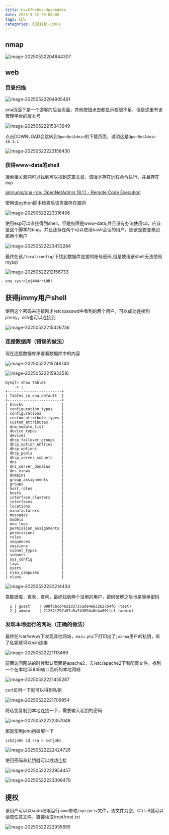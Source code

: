 ```yaml
---
title: HackTheBox-OpenAdmin
date: 2025-5-22 20:00:00
tags: 红队
categories: 红队打靶-Linux
---
```


## nmap

![image-20250522204844307](./OpenAdmin/image-20250522204844307.png)

## web

### 目录扫描

![image-20250522204905461](./OpenAdmin/image-20250522204905461.png)

ona页面下是一个游客的后台页面，其他按钮点击都显示权限不足，但是这里有该管理平台的版本号

![image-20250522215343949](./OpenAdmin/image-20250522215343949.png)

点击DOWNLOAD会跳转到`OpenNetAdmin`的下载页面，说明这是`OpenNetAdmin 18.1.1`

![image-20250522223158430](./OpenAdmin/image-20250522223158430.png)

### 获得www-data的shell

搜索相关漏洞可以找到可以找到这篇文章，该版本存在远程命令执行，并且存在exp

[amriunix/ona-rce: OpenNetAdmin 18.1.1 - Remote Code Execution](./https://github.com/amriunix/ona-rce)

使用该python脚本检查后该页面存在漏洞

![image-20250522223316406](./OpenAdmin/image-20250522223316406.png)

使用exp可以直接得到shell，但是权限是www-data,并且没有办法使用cd，应该是这个脚本的bug，并且还存在两个可以使用bash会话的用户，应该是要登录到那两个用户

![image-20250522223453284](./OpenAdmin/image-20250522223453284.png)

最终在该`/local/config/`下找到数据库连接的账号密码,但是使用该shell无法使用mysql

![image-20250522212156733](./OpenAdmin/image-20250522212156733.png)

```
ona_sys:n1nj4W4rri0R!
```

## 获得jimmy用户shell

使用这个密码来连接刚才/etc/passwd中看到的两个用户，可以成功连接到jimmy，ssh也可以连接到

![image-20250522215426736](./OpenAdmin/image-20250522215426736.png)

### 连接数据库（错误的做法）

现在连接数据库来查看数据库中的内容

![image-20250522215748743](./OpenAdmin/image-20250522215748743.png)

![image-20250522215933516](./OpenAdmin/image-20250522215933516.png)

```
mysql> show tables
    -> ;
+------------------------+
| Tables_in_ona_default  |
+------------------------+
| blocks                 |
| configuration_types    |
| configurations         |
| custom_attribute_types |
| custom_attributes      |
| dcm_module_list        |
| device_types           |
| devices                |
| dhcp_failover_groups   |
| dhcp_option_entries    |
| dhcp_options           |
| dhcp_pools             |
| dhcp_server_subnets    |
| dns                    |
| dns_server_domains     |
| dns_views              |
| domains                |
| group_assignments      |
| groups                 |
| host_roles             |
| hosts                  |
| interface_clusters     |
| interfaces             |
| locations              |
| manufacturers          |
| messages               |
| models                 |
| ona_logs               |
| permission_assignments |
| permissions            |
| roles                  |
| sequences              |
| sessions               |
| subnet_types           |
| subnets                |
| sys_config             |
| tags                   |
| users                  |
| vlan_campuses          |
| vlans                  |

```

![image-20250522220214434](./OpenAdmin/image-20250522220214434.png)

查数据库，查表，查列，最终找到两个没用的用户，密码破解之后也是简单密码

```
  1 | guest    | 098f6bcd4621d373cade4e832627b4f6 (test)
  2 | admin    | 21232f297a57a5a743894a0e4a801fc3 (admin)
```

### 发现本地运行的网站（正确的做法）

最终在/var/www/下发现其他网站，`main.php`下打印出了`joanna`用户的私钥，有了私钥就可以ssh连接

![image-20250522221113469](./OpenAdmin/image-20250522221113469.png)

前面访问网站的时候默认页面是apache2，去/etc/apache2下看配置文件，找到一个在本地52846端口监听的本地网站

![image-20250522221455287](./OpenAdmin/image-20250522221455287.png)

curl访问一下就可以得到私钥

![image-20250522221709954](./OpenAdmin/image-20250522221709954.png)

将私钥复制到本地连接一下，需要输入私钥的密码

![image-20250522222357048](./OpenAdmin/image-20250522222357048.png)

那就使用john再破解一下

```
ssh2john id_rsa > sshjohn
```

![image-20250522222424726](./OpenAdmin/image-20250522222424726.png)

使用密码和私钥就可以成功连接

![image-20250522222954457](./OpenAdmin/image-20250522222954457.png)

![image-20250522223008479](./OpenAdmin/image-20250522223008479.png)

## 提权

该用户可以以sudo权限运行`nano`修改`/opt/priv`文件，该文件为空，Ctrl+R就可以读取任意文件，直接读取/root/root.txt

![image-20250522222935695](./OpenAdmin/image-20250522222935695.png)